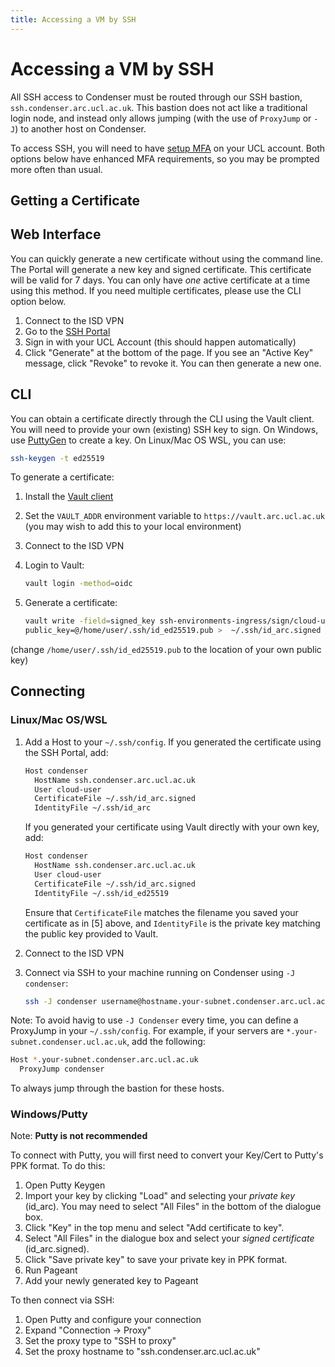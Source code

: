 ```yaml
---
title: Accessing a VM by SSH
---
```


# Accessing a VM by SSH

All SSH access to Condenser must be routed through our SSH bastion,
`ssh.condenser.arc.ucl.ac.uk`. This bastion does not act like a traditional
login node, and instead only allows jumping (with the use of `ProxyJump` or `-J`)
to another host on Condenser.

To access SSH, you will need to have [setup MFA](
https://www.ucl.ac.uk/isd/services/stay-secure/multi-factor-authentication-mfa)
on your UCL account. Both options below have enhanced MFA requirements, so you may
be prompted more often than usual.

## Getting a Certificate

## Web Interface

You can quickly generate a new certificate without using the command line. The
Portal will generate a new key and signed certificate. This certificate will be
valid for 7 days. You can only have *one* active certificate at a time using this
method. If you need multiple certificates, please use the CLI option below.

1. Connect to the ISD VPN
2. Go to the [SSH Portal](https://portal.condenser.arc.ucl.ac.uk)
3. Sign in with your UCL Account (this should happen automatically)
4. Click "Generate" at the bottom of the page. If you see an "Active Key" message,
click "Revoke" to revoke it. You can then generate a new one.

## CLI

You can obtain a certificate directly through the CLI using the Vault client.
You will need to provide your own (existing) SSH key to sign. On Windows, use
[PuttyGen](https://www.puttygen.com) to create a key. On Linux/Mac OS WSL,
you can use:

``` sh
ssh-keygen -t ed25519
```

To generate a certificate:

1. Install the [Vault client](
https://developer.hashicorp.com/vault/install?product_intent=vault)
2. Set the `VAULT_ADDR` environment variable to `https://vault.arc.ucl.ac.uk`
(you may wish to add this to your local environment)
3. Connect to the ISD VPN
4. Login to Vault:

   ``` sh
   vault login -method=oidc
   ```

5. Generate a certificate:

   ``` sh
   vault write -field=signed_key ssh-environments-ingress/sign/cloud-user \
   public_key=@/home/user/.ssh/id_ed25519.pub >  ~/.ssh/id_arc.signed
   ```

(change `/home/user/.ssh/id_ed25519.pub` to the location of your own public key)

## Connecting

### Linux/Mac OS/WSL

1. Add a Host to your `~/.ssh/config`. If you generated the certificate using
the SSH Portal, add:

    ``` sh
    Host condenser
      HostName ssh.condenser.arc.ucl.ac.uk
      User cloud-user
      CertificateFile ~/.ssh/id_arc.signed
      IdentityFile ~/.ssh/id_arc
    ```

    If you generated your certificate using Vault directly with your
    own key, add:

    ``` sh
    Host condenser
      HostName ssh.condenser.arc.ucl.ac.uk
      User cloud-user
      CertificateFile ~/.ssh/id_arc.signed
      IdentityFile ~/.ssh/id_ed25519
    ```

    Ensure that `CertificateFile` matches the filename you saved your
    certificate as in [5] above, and `IdentityFile` is the private key matching
    the public key provided to Vault.

2. Connect to the ISD VPN
3. Connect via SSH to your machine running on Condenser using `-J condenser`:

   ``` sh
   ssh -J condenser username@hostname.your-subnet.condenser.arc.ucl.ac.uk
   ```

Note: To avoid havig to use `-J Condenser` every time, you can define a ProxyJump
in your `~/.ssh/config`. For example, if your servers are `*.your-subnet.condenser.ucl.ac.uk`,
add the following:

``` sh
Host *.your-subnet.condenser.arc.ucl.ac.uk
  ProxyJump condenser
```

To always jump through the bastion for these hosts.

### Windows/Putty

Note: **Putty is not recommended**

To connect with Putty, you will first need to convert your Key/Cert to Putty's
PPK format. To do this:

1. Open Putty Keygen
2. Import your key by clicking "Load" and selecting your *private key* (id_arc).
You may need to select "All Files" in the bottom of the dialogue box.
3. Click "Key" in the top menu and select "Add certificate to key".
4. Select "All Files" in the dialogue box and select your *signed certificate*
(id_arc.signed).
5. Click "Save private key" to save your private key in PPK format.
6. Run Pageant
7. Add your newly generated key to Pageant

To then connect via SSH:

1. Open Putty and configure your connection
2. Expand "Connection -> Proxy"
3. Set the proxy type to "SSH to proxy"
4. Set the proxy hostname to "ssh.condenser.arc.ucl.ac.uk"
